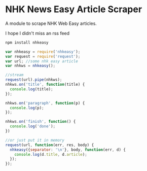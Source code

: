 # NHK News Easy Article Scraper

A module to scrape NHK Web Easy articles.

I hope I didn't miss an rss feed

```js
npm install nhkeasy
```

```js
var nhkeasy = require('nhkeasy');
var request = require('request');
var url; //some nhk easy article
var nhkws = nhkeasy();

//stream
request(url).pipe(nhkws);
nhkws.on('title', function(title) {
  console.log(title); 
});

nhkws.on('paragraph', function(p) {
  console.log(p);
});

nhkws.on('finish', function() {
  console.log('done');
})

//or just put it in memory
request(url, function(err, res, body) {
  nhkeasy({separator: '\n'}, body, function(err, d) {
    console.log(d.title, d.article);
  });
});
```